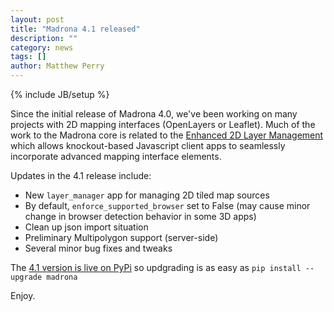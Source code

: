 ```yaml
---
layout: post
title: "Madrona 4.1 released"
description: ""
category: news
tags: []
author: Matthew Perry
---
```

{% include JB/setup %}

Since the initial release of Madrona 4.0, we've been working on many projects with 2D mapping interfaces (OpenLayers or Leaflet).
Much of the work to the Madrona core is related to the <a href="http://madrona.ecotrust.org/news/enhanced-2d-data-layer-management/">Enhanced 2D Layer Management</a>
which allows knockout-based Javascript client apps to seamlessly incorporate advanced mapping interface elements. 

Updates in the 4.1 release include:
* New `layer_manager` app for managing 2D tiled map sources
* By default, `enforce_supported_browser` set to False (may cause minor change in browser detection behavior in some 3D apps)
* Clean up json import situation
* Preliminary Multipolygon support (server-side)
* Several minor bug fixes and tweaks

The <a href="https://pypi.python.org/pypi?:action=display&name=madrona&version=4.1">4.1 version is live on PyPi</a> so updgrading is
as easy as `pip install --upgrade madrona`

Enjoy.